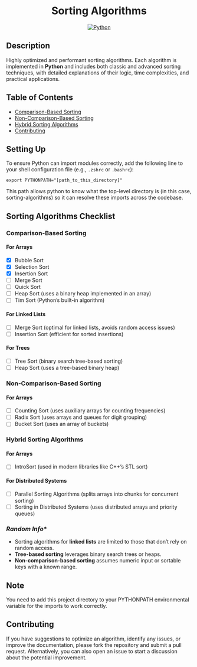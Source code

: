 <h1 align="center">Sorting Algorithms</h1>

<p align="center">
	<a href="#"><img alt="Python" src="https://img.shields.io/badge/python-3670A0?style=for-the-badge&logo=python&logoColor=ffdd54"></a>
</p>

## Description
Highly optimized and performant sorting algorithms. Each algorithm is implemented in **Python** and includes both classic and advanced sorting techniques, with detailed explanations of their logic, time complexities, and practical applications.

## Table of Contents
- [Comparison-Based Sorting](#comparison-based-sorting)
- [Non-Comparison-Based Sorting](#non-comparison-based-sorting)
- [Hybrid Sorting Algorithms](#hybrid-sorting-algorithms)
- [Contributing](#contributing)

## Setting Up
To ensure Python can import modules correctly, add the following line to your shell configuration file (e.g., `.zshrc` or `.bashrc`):

```
export PYTHONPATH="[path_to_this_directory]"
```

This path allows python to know what the top-level directory is (in this case, sorting-algorithms) so it can resolve these imports across the codebase.

## Sorting Algorithms Checklist

### **Comparison-Based Sorting**

#### For Arrays
- [x] Bubble Sort
- [x] Selection Sort
- [x] Insertion Sort
- [ ] Merge Sort
- [ ] Quick Sort
- [ ] Heap Sort (uses a binary heap implemented in an array)
- [ ] Tim Sort (Python’s built-in algorithm)

#### For Linked Lists
- [ ] Merge Sort (optimal for linked lists, avoids random access issues)
- [ ] Insertion Sort (efficient for sorted insertions)

#### For Trees
- [ ] Tree Sort (binary search tree-based sorting)
- [ ] Heap Sort (uses a tree-based binary heap)

### **Non-Comparison-Based Sorting**

#### For Arrays
- [ ] Counting Sort (uses auxiliary arrays for counting frequencies)
- [ ] Radix Sort (uses arrays and queues for digit grouping)
- [ ] Bucket Sort (uses an array of buckets)

### **Hybrid Sorting Algorithms**

#### For Arrays
- [ ] IntroSort (used in modern libraries like C++’s STL sort)

#### For Distributed Systems
- [ ] Parallel Sorting Algorithms (splits arrays into chunks for concurrent sorting)
- [ ] Sorting in Distributed Systems (uses distributed arrays and priority queues)

### *Random Info**
- Sorting algorithms for **linked lists** are limited to those that don’t rely on random access.
- **Tree-based sorting** leverages binary search trees or heaps.
- **Non-comparison-based sorting** assumes numeric input or sortable keys with a known range.

## Note
You need to add this project directory to your PYTHONPATH environmental variable for the imports to work correctly.

## Contributing
If you have suggestions to optimize an algorithm, identify any issues, or improve the documentation, please fork the repository and submit a pull request. Alternatively, you can also open an issue to start a discussion about the potential improvement.